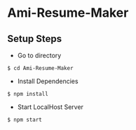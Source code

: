 # Ami-Resume-Maker
 
## Setup Steps

- Go to directory
```
$ cd Ami-Resume-Maker
```
- Install Dependencies
```
$ npm install
```
- Start LocalHost Server
```
$ npm start
```
